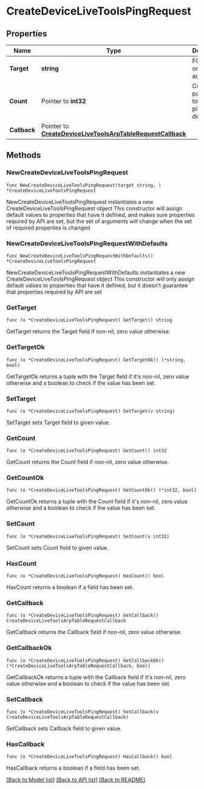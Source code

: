 # CreateDeviceLiveToolsPingRequest

## Properties

Name | Type | Description | Notes
------------ | ------------- | ------------- | -------------
**Target** | **string** | FQDN, IPv4 or IPv6 address | 
**Count** | Pointer to **int32** | Count parameter to pass to ping. [1..5], default 5 | [optional] 
**Callback** | Pointer to [**CreateDeviceLiveToolsArpTableRequestCallback**](CreateDeviceLiveToolsArpTableRequestCallback.md) |  | [optional] 

## Methods

### NewCreateDeviceLiveToolsPingRequest

`func NewCreateDeviceLiveToolsPingRequest(target string, ) *CreateDeviceLiveToolsPingRequest`

NewCreateDeviceLiveToolsPingRequest instantiates a new CreateDeviceLiveToolsPingRequest object
This constructor will assign default values to properties that have it defined,
and makes sure properties required by API are set, but the set of arguments
will change when the set of required properties is changed

### NewCreateDeviceLiveToolsPingRequestWithDefaults

`func NewCreateDeviceLiveToolsPingRequestWithDefaults() *CreateDeviceLiveToolsPingRequest`

NewCreateDeviceLiveToolsPingRequestWithDefaults instantiates a new CreateDeviceLiveToolsPingRequest object
This constructor will only assign default values to properties that have it defined,
but it doesn't guarantee that properties required by API are set

### GetTarget

`func (o *CreateDeviceLiveToolsPingRequest) GetTarget() string`

GetTarget returns the Target field if non-nil, zero value otherwise.

### GetTargetOk

`func (o *CreateDeviceLiveToolsPingRequest) GetTargetOk() (*string, bool)`

GetTargetOk returns a tuple with the Target field if it's non-nil, zero value otherwise
and a boolean to check if the value has been set.

### SetTarget

`func (o *CreateDeviceLiveToolsPingRequest) SetTarget(v string)`

SetTarget sets Target field to given value.


### GetCount

`func (o *CreateDeviceLiveToolsPingRequest) GetCount() int32`

GetCount returns the Count field if non-nil, zero value otherwise.

### GetCountOk

`func (o *CreateDeviceLiveToolsPingRequest) GetCountOk() (*int32, bool)`

GetCountOk returns a tuple with the Count field if it's non-nil, zero value otherwise
and a boolean to check if the value has been set.

### SetCount

`func (o *CreateDeviceLiveToolsPingRequest) SetCount(v int32)`

SetCount sets Count field to given value.

### HasCount

`func (o *CreateDeviceLiveToolsPingRequest) HasCount() bool`

HasCount returns a boolean if a field has been set.

### GetCallback

`func (o *CreateDeviceLiveToolsPingRequest) GetCallback() CreateDeviceLiveToolsArpTableRequestCallback`

GetCallback returns the Callback field if non-nil, zero value otherwise.

### GetCallbackOk

`func (o *CreateDeviceLiveToolsPingRequest) GetCallbackOk() (*CreateDeviceLiveToolsArpTableRequestCallback, bool)`

GetCallbackOk returns a tuple with the Callback field if it's non-nil, zero value otherwise
and a boolean to check if the value has been set.

### SetCallback

`func (o *CreateDeviceLiveToolsPingRequest) SetCallback(v CreateDeviceLiveToolsArpTableRequestCallback)`

SetCallback sets Callback field to given value.

### HasCallback

`func (o *CreateDeviceLiveToolsPingRequest) HasCallback() bool`

HasCallback returns a boolean if a field has been set.


[[Back to Model list]](../README.md#documentation-for-models) [[Back to API list]](../README.md#documentation-for-api-endpoints) [[Back to README]](../README.md)


